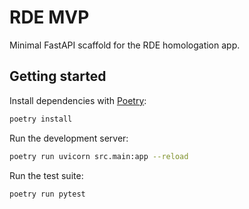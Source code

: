# RDE MVP

Minimal FastAPI scaffold for the RDE homologation app.

## Getting started

Install dependencies with [Poetry](https://python-poetry.org/):

```bash
poetry install
```

Run the development server:

```bash
poetry run uvicorn src.main:app --reload
```

Run the test suite:

```bash
poetry run pytest
```
